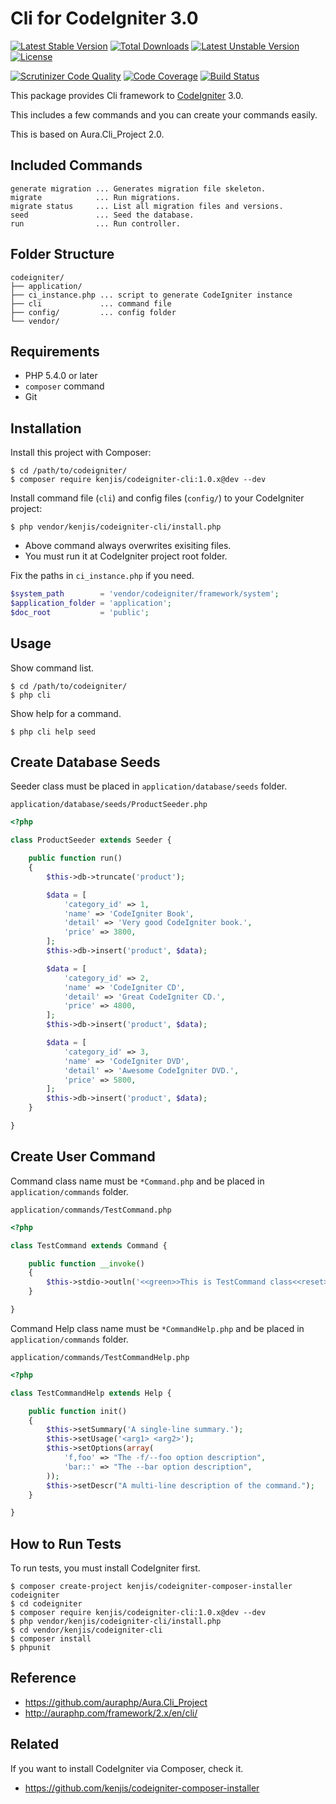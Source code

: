 # Cli for CodeIgniter 3.0

[![Latest Stable Version](https://poser.pugx.org/kenjis/codeigniter-cli/v/stable)](https://packagist.org/packages/kenjis/codeigniter-cli) [![Total Downloads](https://poser.pugx.org/kenjis/codeigniter-cli/downloads)](https://packagist.org/packages/kenjis/codeigniter-cli) [![Latest Unstable Version](https://poser.pugx.org/kenjis/codeigniter-cli/v/unstable)](https://packagist.org/packages/kenjis/codeigniter-cli) [![License](https://poser.pugx.org/kenjis/codeigniter-cli/license)](https://packagist.org/packages/kenjis/codeigniter-cli)

[![Scrutinizer Code Quality](https://scrutinizer-ci.com/g/kenjis/codeigniter-cli/badges/quality-score.png?b=master)](https://scrutinizer-ci.com/g/kenjis/codeigniter-cli/?branch=master)
[![Code Coverage](https://scrutinizer-ci.com/g/kenjis/codeigniter-cli/badges/coverage.png?b=master)](https://scrutinizer-ci.com/g/kenjis/codeigniter-cli/?branch=master)
[![Build Status](https://travis-ci.org/kenjis/codeigniter-cli.svg?branch=master)](https://travis-ci.org/kenjis/codeigniter-cli)

This package provides Cli framework to [CodeIgniter](https://github.com/bcit-ci/CodeIgniter) 3.0.

This includes a few commands and you can create your commands easily.

This is based on Aura.Cli_Project 2.0.

## Included Commands

~~~
generate migration ... Generates migration file skeleton.
migrate            ... Run migrations.
migrate status     ... List all migration files and versions.
seed               ... Seed the database.
run                ... Run controller.
~~~

## Folder Structure

```
codeigniter/
├── application/
├── ci_instance.php ... script to generate CodeIgniter instance
├── cli             ... command file
├── config/         ... config folder
└── vendor/
```

## Requirements

* PHP 5.4.0 or later
* `composer` command
* Git

## Installation

Install this project with Composer:

~~~
$ cd /path/to/codeigniter/
$ composer require kenjis/codeigniter-cli:1.0.x@dev --dev
~~~

Install command file (`cli`) and config files (`config/`) to your CodeIgniter project:

~~~
$ php vendor/kenjis/codeigniter-cli/install.php
~~~

* Above command always overwrites exisiting files.
* You must run it at CodeIgniter project root folder.

Fix the paths in `ci_instance.php` if you need.

~~~php
$system_path        = 'vendor/codeigniter/framework/system';
$application_folder = 'application';
$doc_root           = 'public';
~~~

## Usage

Show command list.

~~~
$ cd /path/to/codeigniter/
$ php cli
~~~

Show help for a command.

~~~
$ php cli help seed
~~~

## Create Database Seeds

Seeder class must be placed in `application/database/seeds` folder.

`application/database/seeds/ProductSeeder.php`
~~~php
<?php

class ProductSeeder extends Seeder {

	public function run()
	{
		$this->db->truncate('product');

		$data = [
			'category_id' => 1,
			'name' => 'CodeIgniter Book',
			'detail' => 'Very good CodeIgniter book.',
			'price' => 3800,
		];
		$this->db->insert('product', $data);

		$data = [
			'category_id' => 2,
			'name' => 'CodeIgniter CD',
			'detail' => 'Great CodeIgniter CD.',
			'price' => 4800,
		];
		$this->db->insert('product', $data);

		$data = [
			'category_id' => 3,
			'name' => 'CodeIgniter DVD',
			'detail' => 'Awesome CodeIgniter DVD.',
			'price' => 5800,
		];
		$this->db->insert('product', $data);
	}

}
~~~

## Create User Command

Command class name must be `*Command.php` and be placed in `application/commands` folder.

`application/commands/TestCommand.php`
~~~php
<?php

class TestCommand extends Command {

	public function __invoke()
	{
		$this->stdio->outln('<<green>>This is TestCommand class<<reset>>');
	}

}
~~~

Command Help class name must be `*CommandHelp.php` and be placed in `application/commands` folder.

`application/commands/TestCommandHelp.php`
~~~php
<?php

class TestCommandHelp extends Help {

	public function init()
	{
		$this->setSummary('A single-line summary.');
		$this->setUsage('<arg1> <arg2>');
		$this->setOptions(array(
			'f,foo' => "The -f/--foo option description",
			'bar::' => "The --bar option description",
		));
		$this->setDescr("A multi-line description of the command.");
	}

}
~~~

## How to Run Tests

To run tests, you must install CodeIgniter first.

~~~
$ composer create-project kenjis/codeigniter-composer-installer codeigniter
$ cd codeigniter
$ composer require kenjis/codeigniter-cli:1.0.x@dev --dev
$ php vendor/kenjis/codeigniter-cli/install.php
$ cd vendor/kenjis/codeigniter-cli
$ composer install
$ phpunit
~~~

## Reference

* https://github.com/auraphp/Aura.Cli_Project
* http://auraphp.com/framework/2.x/en/cli/

## Related

If you want to install CodeIgniter via Composer, check it.

* https://github.com/kenjis/codeigniter-composer-installer
